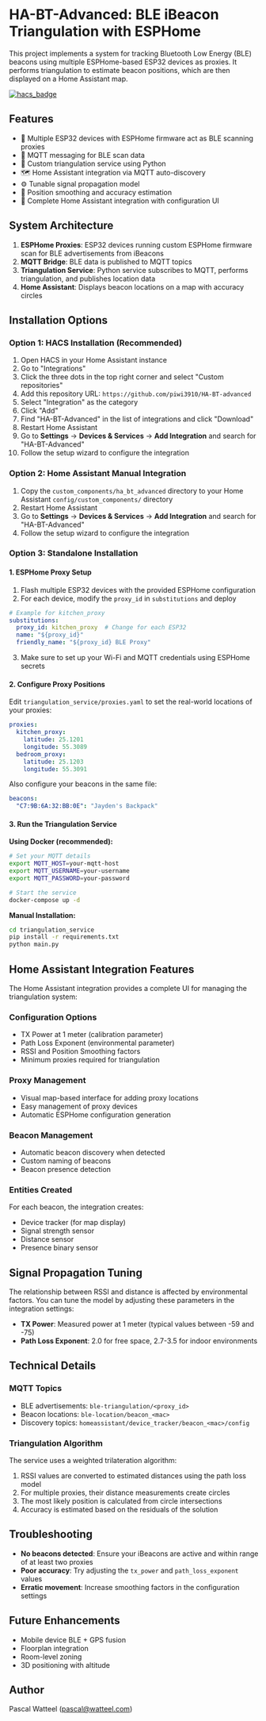 # HA-BT-Advanced: BLE iBeacon Triangulation with ESPHome

This project implements a system for tracking Bluetooth Low Energy (BLE) beacons using multiple ESPHome-based ESP32 devices as proxies. It performs triangulation to estimate beacon positions, which are then displayed on a Home Assistant map.

[![hacs_badge](https://img.shields.io/badge/HACS-Custom-orange.svg?style=for-the-badge)](https://github.com/hacs/integration)

## Features

- 📡 Multiple ESP32 devices with ESPHome firmware act as BLE scanning proxies
- 🔄 MQTT messaging for BLE scan data
- 📐 Custom triangulation service using Python
- 🗺️ Home Assistant integration via MQTT auto-discovery
- ⚙️ Tunable signal propagation model
- 🔄 Position smoothing and accuracy estimation
- 🧙 Complete Home Assistant integration with configuration UI

## System Architecture

1. **ESPHome Proxies**: ESP32 devices running custom ESPHome firmware scan for BLE advertisements from iBeacons
2. **MQTT Bridge**: BLE data is published to MQTT topics
3. **Triangulation Service**: Python service subscribes to MQTT, performs triangulation, and publishes location data
4. **Home Assistant**: Displays beacon locations on a map with accuracy circles

## Installation Options

### Option 1: HACS Installation (Recommended)

1. Open HACS in your Home Assistant instance
2. Go to "Integrations"
3. Click the three dots in the top right corner and select "Custom repositories"
4. Add this repository URL: `https://github.com/piwi3910/HA-BT-advanced`
5. Select "Integration" as the category
6. Click "Add"
7. Find "HA-BT-Advanced" in the list of integrations and click "Download"
8. Restart Home Assistant
9. Go to **Settings** → **Devices & Services** → **Add Integration** and search for "HA-BT-Advanced"
10. Follow the setup wizard to configure the integration

### Option 2: Home Assistant Manual Integration 

1. Copy the `custom_components/ha_bt_advanced` directory to your Home Assistant `config/custom_components/` directory
2. Restart Home Assistant
3. Go to **Settings** → **Devices & Services** → **Add Integration** and search for "HA-BT-Advanced"
4. Follow the setup wizard to configure the integration

### Option 3: Standalone Installation

#### 1. ESPHome Proxy Setup

1. Flash multiple ESP32 devices with the provided ESPHome configuration
2. For each device, modify the `proxy_id` in `substitutions` and deploy

```yaml
# Example for kitchen_proxy
substitutions:
  proxy_id: kitchen_proxy  # Change for each ESP32
  name: "${proxy_id}"
  friendly_name: "${proxy_id} BLE Proxy"
```

3. Make sure to set up your Wi-Fi and MQTT credentials using ESPHome secrets

#### 2. Configure Proxy Positions

Edit `triangulation_service/proxies.yaml` to set the real-world locations of your proxies:

```yaml
proxies:
  kitchen_proxy:
    latitude: 25.1201
    longitude: 55.3089
  bedroom_proxy:
    latitude: 25.1203
    longitude: 55.3091
```

Also configure your beacons in the same file:

```yaml
beacons:
  "C7:9B:6A:32:BB:0E": "Jayden's Backpack"
```

#### 3. Run the Triangulation Service

**Using Docker (recommended):**

```bash
# Set your MQTT details
export MQTT_HOST=your-mqtt-host
export MQTT_USERNAME=your-username
export MQTT_PASSWORD=your-password

# Start the service
docker-compose up -d
```

**Manual Installation:**

```bash
cd triangulation_service
pip install -r requirements.txt
python main.py
```

## Home Assistant Integration Features

The Home Assistant integration provides a complete UI for managing the triangulation system:

### Configuration Options

- TX Power at 1 meter (calibration parameter)
- Path Loss Exponent (environmental parameter)
- RSSI and Position Smoothing factors
- Minimum proxies required for triangulation

### Proxy Management

- Visual map-based interface for adding proxy locations
- Easy management of proxy devices
- Automatic ESPHome configuration generation

### Beacon Management

- Automatic beacon discovery when detected
- Custom naming of beacons
- Beacon presence detection

### Entities Created

For each beacon, the integration creates:

- Device tracker (for map display)
- Signal strength sensor
- Distance sensor
- Presence binary sensor

## Signal Propagation Tuning

The relationship between RSSI and distance is affected by environmental factors. You can tune the model by adjusting these parameters in the integration settings:

- **TX Power**: Measured power at 1 meter (typical values between -59 and -75)
- **Path Loss Exponent**: 2.0 for free space, 2.7-3.5 for indoor environments

## Technical Details

### MQTT Topics

- BLE advertisements: `ble-triangulation/<proxy_id>`
- Beacon locations: `ble-location/beacon_<mac>`
- Discovery topics: `homeassistant/device_tracker/beacon_<mac>/config`

### Triangulation Algorithm

The service uses a weighted trilateration algorithm:

1. RSSI values are converted to estimated distances using the path loss model
2. For multiple proxies, their distance measurements create circles
3. The most likely position is calculated from circle intersections
4. Accuracy is estimated based on the residuals of the solution

## Troubleshooting

- **No beacons detected**: Ensure your iBeacons are active and within range of at least two proxies
- **Poor accuracy**: Try adjusting the `tx_power` and `path_loss_exponent` values
- **Erratic movement**: Increase smoothing factors in the configuration settings

## Future Enhancements

- Mobile device BLE + GPS fusion
- Floorplan integration
- Room-level zoning
- 3D positioning with altitude

## Author

Pascal Watteel (pascal@watteel.com)